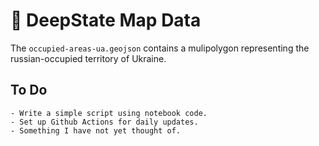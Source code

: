 # 🔫 DeepState Map Data

The `occupied-areas-ua.geojson` contains a mulipolygon representing the russian-occupied territory of Ukraine.

## To Do

    - Write a simple script using notebook code.
    - Set up Github Actions for daily updates.
    - Something I have not yet thought of. 
